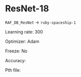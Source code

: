 # ResNet-18

`RAF_DB_ResNet` $\rightarrow$ `ruby-spaceship-1`

Learning rate: 300

Optimizer: Adam

Freeze: No

Accuracy: 

Pth file: 
